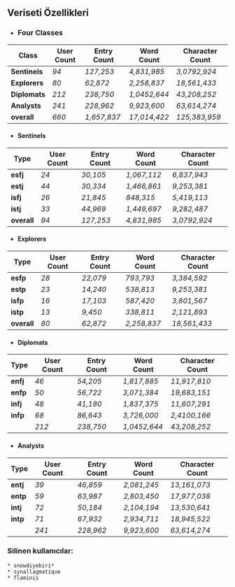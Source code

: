 ## Veriseti Özellikleri

* ### Four Classes

|   Class        | User Count  | Entry Count  | Word Count      | Character Count  |
|----------------|-------------|--------------|-----------------|------------------|
| **Sentinels**  | 	  *94*     |  *127,253*   |   *4,831,985*   |	*3,0792,924*   |
| **Explorers**| 	  *80*     |   *62,872*   |   *2,258,837*   |	*18,561,433*   |
| **Diplomats**| *212*     |   *238,750*	|  *1,0452,644*	  |   *43,208,252*   |
| **Analysts** |    *241*    |   *228,962*	|  *9,923,600*	  |   *63,614,274*   |
| **overall**| 	  *660*     |  *1,657,837*   |   *17,014,422*   |	*125,383,959*   |

	

    		




* #### Sentinels

| Type       | User Count  | Entry Count  | Word Count      | Character Count  |
|------------|-------------|--------------|-----------------|------------------|
| **esfj**   |    *24*     |   *30,105*   |   *1,067,112*   |   *6,837,943*    |
| **estj**   |    *44*     |   *30,334*   |   *1,466,861*   |   *9,253,381*    |
| **isfj**   |    *26*     |   *21,845*   |    *848,315*    |   *5,419,113*    |
| **istj**   |    *33*     |   *44,969*   |   *1,449,697*   |   *9,282,487*    |
| **overall**| 	  *94*     |  *127,253*   |   *4,831,985*   |	*3,0792,924*   |

* #### Explorers

| Type       | User Count  | Entry Count  | Word Count      | Character Count  |
|------------|-------------|--------------|-----------------|------------------|
|  **esfp**  |    *28*     |   *22,079*   |    *793,793*    |   *3,384,592*    |
|  **estp**  |    *23*     |   *14,240*   |    *538,813*    |   *9,253,381*    |
|  **isfp**  |    *16*     |   *17,103*   |    *587,420*    |   *3,801,567*    |
|  **istp**  |    *13*     |    *9,450*   |    *338,811*    |   *2,121,893*    |
| **overall**| 	  *80*     |   *62,872*   |   *2,258,837*   |	*18,561,433*   |

* #### Diplomats

| Type     | User Count  | Entry Count  | Word Count      | Character Count  |
|----------|-------------|--------------|-----------------|------------------|
| **enfj** |    *46*     |   *54,205*   |  *1,817,885*    |   *11,917,810*   |
| **enfp** |    *50*     |   *56,722*   |  *3,071,384*    |   *19,683,151*   |
| **infj** |    *48*     |   *41,180*   |  *1,837,375*    |   *11,607,291*   |
| **infp** |    *68*     |   *86,643*   |  *3,726,000*    |   *2,4100,166*   |
|          |   *212*     |   *238,750*	|  *1,0452,644*	  |   *43,208,252*   |


* #### Analysts


| Type     | User Count  | Entry Count  | Word Count      | Character Count  |
|----------|-------------|--------------|-----------------|------------------|
| **entj** |    *39*     |   *46,859*   |  *2,081,245*    |   *13,161,073*   |
| **entp** |    *59*     |   *63,987*   |  *2,803,450*    |   *17,977,038*   |
| **intj** |    *72*     |   *50,184*   |  *2,104,194*    |   *13,530,641*   |
| **intp** |    *71*     |   *67,932*   |  *2,934,711*    |   *18,945,522*   |
|          |    *241*    |   *228,962*	|  *9,923,600*	  |   *63,614,274*   |

### Silinen kullanıcılar:
    * snowdiyebiri*
    * synallagmatique
    * flaminis
